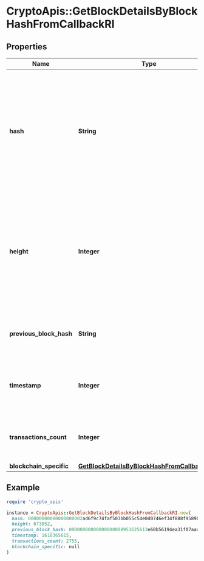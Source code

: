 # CryptoApis::GetBlockDetailsByBlockHashFromCallbackRI

## Properties

| Name | Type | Description | Notes |
| ---- | ---- | ----------- | ----- |
| **hash** | **String** | Represents the hash of the block, which is its unique identifier. It represents a cryptographic digital fingerprint made by hashing the block header twice through the SHA256 algorithm. |  |
| **height** | **Integer** | Represents the number of blocks in the blockchain preceding this specific block. Block numbers have no gaps. A blockchain usually starts with block 0 called the \&quot;Genesis block\&quot;. |  |
| **previous_block_hash** | **String** | Represents the hash of the previous block, also known as the parent block. |  |
| **timestamp** | **Integer** | Defines the exact date/time when this block was mined in Unix Timestamp. |  |
| **transactions_count** | **Integer** | Represents the total number of all transactions as part of this block. |  |
| **blockchain_specific** | [**GetBlockDetailsByBlockHashFromCallbackRIBS**](GetBlockDetailsByBlockHashFromCallbackRIBS.md) |  |  |

## Example

```ruby
require 'crypto_apis'

instance = CryptoApis::GetBlockDetailsByBlockHashFromCallbackRI.new(
  hash: 00000000000000000002ad6f9c74faf503bb055c54e0d0746ef34f888f95890f,
  height: 673852,
  previous_block_hash: 00000000000000000008953625613e60b56194ea31f07aad43c7505fbddce77f,
  timestamp: 1610365615,
  transactions_count: 2755,
  blockchain_specific: null
)
```

